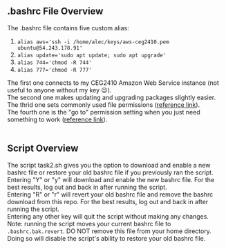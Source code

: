 <h2>.bashrc File Overview</h2>
The .bashrc file contains five custom alias:<br>

1. ```alias aws='ssh -i /home/alec/keys/aws-ceg2410.pem ubuntu@54.243.178.91'```<br>
2. ```alias update='sudo apt update; sudo apt upgrade'```<br>
3. ```alias 744='chmod -R 744'```<br>
4. ```alias 777='chmod -R 777'```<br>

The first one connects to my CEG2410 Amazon Web Service instance (not useful to anyone without my key :wink:).<br>
The second one makes updating and upgrading packages slightly easier.<br>
The thrid one sets commonly used file permissions ([reference link](https://gist.github.com/zachbrowne/8bc414c9f30192067831fafebd14255c)).<br>
The fourth one is the "go to" permission setting when you just need something to work ([reference link](https://gist.github.com/zachbrowne/8bc414c9f30192067831fafebd14255c)).<br><br>

<h2>Script Overview</h2>

The script task2.sh gives you the option to download and enable a new bashrc file or restore your old bashrc file if you previously ran the script.<br>
Entering "Y" or "y" will download and enable the new bashrc file.  For the best results, log out and back in after running the script.<br>
Entering "R" or "r" will revert your old bashrc file and remove the bashrc download from this repo.  For the best results, log out and back in after running the script.<br>
Entering any other key will quit the script without making any changes.<br>
Note: running the script moves your current bashrc file to ```.bashrc.bak.revert```. DO NOT remove this file from your home directory.  Doing so will disable the script's ability to restore your old bashrc file.
